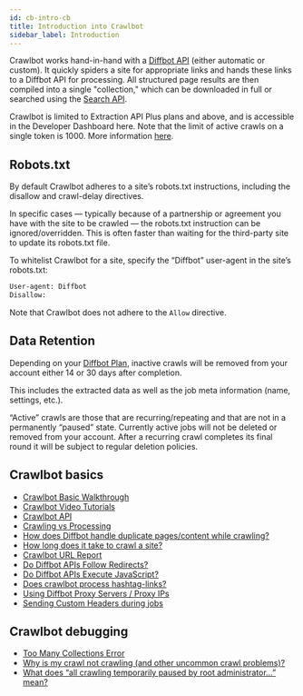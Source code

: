 ```yaml
---
id: cb-intro-cb
title: Introduction into Crawlbot
sidebar_label: Introduction
---
```


Crawlbot works hand-in-hand with a [Diffbot API](api-basics-index) (either automatic or custom). It quickly spiders a site for appropriate links and hands these links to a Diffbot API for processing. All structured page results are then compiled into a single "collection," which can be downloaded in full or searched using the [Search API](cb-basics-search).

Crawlbot is limited to Extraction API Plus plans and above, and is accessible in the Developer Dashboard here. Note that the limit of active crawls on a single token is 1000. More information [here](error-too-many-collections).

## Robots.txt

By default Crawlbot adheres to a site’s robots.txt instructions, including the     disallow     and     crawl-delay     directives.    

In specific cases — typically because of a partnership or agreement you have with the site to be crawled — the robots.txt instruction can be ignored/overridden. This is often faster than waiting for the third-party site to update its robots.txt file.

To whitelist Crawlbot for a site, specify the “Diffbot” user-agent in the site’s robots.txt:

```txt
User-agent: Diffbot 
Disallow: 
```

Note that Crawlbot does not adhere to the `Allow` directive.

## Data Retention

Depending on your [Diffbot Plan](http://www.diffbot.com/pricing/), inactive crawls will be removed from your account either 14 or 30 days after completion.

This includes the extracted data as well as the job meta information (name, settings, etc.).

“Active” crawls are those that are recurring/repeating and that are not in a permanently “paused” state. Currently active jobs will not be deleted or removed from your account. After a recurring crawl completes its final round it will be subject to regular deletion policies.

## Crawlbot basics

- [Crawlbot Basic Walkthrough](tutorials-crawl)
- [Crawlbot Video Tutorials](tutorials-crawl-video)
- [Crawlbot API](api-crawlbot-api)
- [Crawling vs Processing](explain-crawling-versus-processing)
- [How does Diffbot handle duplicate pages/content while crawling?](explain-page-deduplication)
- [How long does it take to crawl a site?](explain-how-long-crawl-site)
- [Crawlbot URL Report](explain-crawl-url-report)
- [Do Diffbot APIs Follow Redirects?](explain-apis-follow-redirects)
- [Do Diffbot APIs Execute JavaScript?](explain-apis-javascript-support)
- [Does crawlbot process hashtag-links?](explain-hashtag-links)
- [Using Diffbot Proxy Servers / Proxy IPs](explain-using-different-proxies)
- [Sending Custom Headers during jobs](guides-custom-headers-crawl)

## Crawlbot debugging

- [Too Many Collections Error](error-too-many-collections)
- [Why is my crawl not crawling (and other uncommon crawl problems)?](guides-troubleshooting-crawls)
- [What does “all crawling temporarily paused by root administrator…” mean?](error-all-crawling-temporarily-paused)
